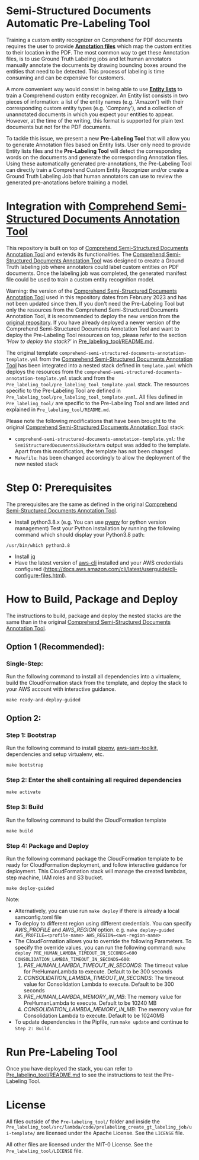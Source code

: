 # Semi-Structured Documents Automatic Pre-Labeling Tool

Training a custom entity recognizer on Comprehend for PDF documents requires the user to provide [**Annotation files**](https://docs.aws.amazon.com/comprehend/latest/dg/cer-annotation.html) which map the custom entities to their location in the PDF. The most common way to get these Annotation files, is to use Ground Truth Labeling jobs and let human annotators manually annotate the documents by drawing bounding boxes around the entities that need to be detected. This process of labeling is time consuming and can be expensive for customers.

A more convenient way would consist in being able to use [**Entity lists**](https://docs.aws.amazon.com/comprehend/latest/dg/cer-entity-list.html) to train a Comprehend custom entity recognizer. An Entity list consists in two pieces of information: a list of the entity names (e.g. 'Amazon') with their corresponding custom entity types (e.g. 'Company'), and a collection of unannotated documents in which you expect your entities to appear. However, at the time of the writing, this format is supported for plain text documents but not for the PDF documents.

To tackle this issue, we present a new **Pre-Labeling Tool** that will allow you to generate Annotation files based on Entity lists. User only need to provide Entity lists files and the **Pre-Labeling Tool** will detect the corresponding words on the documents and generate the corresponding Annotation files. Using these automatically generated pre-annotations, the Pre-Labeling Tool can directly train a Comprehend Custom Entity Recognizer and/or create a Ground Truth Labeling Job that human annotators can use to review the generated pre-anotations before training a model.

# Integration with [Comprehend Semi-Structured Documents Annotation Tool](https://github.com/aws-samples/amazon-comprehend-semi-structured-documents-annotation-tools)

This repository is built on top of [Comprehend Semi-Structured Documents Annotation Tool](https://github.com/aws-samples/amazon-comprehend-semi-structured-documents-annotation-tools) and extends its functionalities. The [Comprehend Semi-Structured Documents Annotation Tool](https://github.com/aws-samples/amazon-comprehend-semi-structured-documents-annotation-tools) was designed to create a Ground Truth labeling job where annotators could label custom entities on PDF documents. Once the labeling job was completed, the generated manifest file could be used to train a custom entity recognition model.

Warning: the version of the [Comprehend Semi-Structured Documents Annotation Tool](https://github.com/aws-samples/amazon-comprehend-semi-structured-documents-annotation-tools) used in this repository dates from February 2023 and has not been updated since then. If you don't need the Pre-Labeling Tool but only the resources from the Comprehend Semi-Structured Documents Annotation Tool, it is recommended to deploy the new version from the [original repository](https://github.com/aws-samples/amazon-comprehend-semi-structured-documents-annotation-tools). If you have already deployed a newer version of the Comprehend Semi-Structured Documents Annotation Tool and want to deploy the Pre-Labeling Tool resources on top, please refer to the section *'How to deploy the stack?'* in [Pre_labeling_tool/README.md](Pre_labeling_tool/README.md). 

The original template ```comprehend-semi-structured-documents-annotation-template.yml``` from the [Comprehend Semi-Structured Documents Annotation Tool](https://github.com/aws-samples/amazon-comprehend-semi-structured-documents-annotation-tools) has been integrated into a nested stack defined in ```template.yaml``` which deploys the resources from the ```comprehend-semi-structured-documents-annotation-template.yml``` stack and from the ```Pre_labeling_tool/pre_labeling_tool_template.yaml``` stack. The resources specific to the Pre-Labeling Tool are defined in ```Pre_labeling_tool/pre_labeling_tool_template.yaml```. All files defined in ```Pre_labeling_tool/``` are specific to the Pre-Labeling Tool and are listed and explained in ```Pre_labeling_tool/README.md```.

Please note the following modifications that have been brought to the original [Comprehend Semi-Structured Documents Annotation Tool](https://github.com/aws-samples/amazon-comprehend-semi-structured-documents-annotation-tools) stack:
- ```comprehend-semi-structured-documents-annotation-template.yml```: the ```SemiStructuredDocumentsS3BucketArn``` output was added to the template. Apart from this modification, the template has not been changed
- ```Makefile```: has been changed accordingly to allow the deployment of the new nested stack

# Step 0: Prerequisites
The prerequisites are the same as defined in the original [Comprehend Semi-Structured Documents Annotation Tool](https://github.com/aws-samples/amazon-comprehend-semi-structured-documents-annotation-tools).

* Install python3.8.x (e.g. You can use [pyenv](https://github.com/pyenv/pyenv) for python version management)
  Test your Python installation by running the following command which should display your Python3.8 path:
```
/usr/bin/which python3.8
```
* Install [jq](https://stedolan.github.io/jq/download/)
* Have the latest version of [aws-cli](https://docs.aws.amazon.com/cli/latest/userguide/cli-chap-install.html) installed and your AWS credentials configured (https://docs.aws.amazon.com/cli/latest/userguide/cli-configure-files.html).

# How to Build, Package and Deploy

The instructions to build, package and deploy the nested stacks are the same than in the original [Comprehend Semi-Structured Documents Annotation Tool](https://github.com/aws-samples/amazon-comprehend-semi-structured-documents-annotation-tools).

## Option 1 (Recommended):

### Single-Step:
Run the following command to install all dependencies into a virtualenv, build the CloudFormation stack from the template, and deploy the stack to your AWS account with interactive guidance. 
```
make ready-and-deploy-guided
```
## Option 2:

### Step 1: Bootstrap
Run the following command to install [pipenv](https://pypi.org/project/pipenv/), [aws-sam-toolkit](https://docs.aws.amazon.com/serverless-application-model/latest/developerguide/what-is-sam.html), dependencies and setup virtualenv, etc.
```
make bootstrap
```

### Step 2: Enter the shell containing all required dependencies
```
make activate
```

### Step 3: Build
Run the following command to build the CloudFormation template
```
make build
```

### Step 4: Package and Deploy
Run the following command package the CloudFormation template to be ready for CloudFormation deployment, and follow interactive guidance for deployment.
This CloudFormation stack will manage the created lambdas, step machine, IAM roles and S3 bucket.
```
make deploy-guided 
```

Note: 
- Alternatively, you can use run ```make deploy``` if there is already a local samconfig.toml file
- To deploy to different region using different credentials. You can specify *AWS_PROFILE* and *AWS_REGION* option. e.g. ```make deploy-guided AWS_PROFILE=<profile-name> AWS_REGION=<aws-region-name>```
- The CloudFormation allows you to override the following Parameters. To specify the override values, you can run the following command: ```make deploy PRE_HUMAN_LAMBDA_TIMEOUT_IN_SECONDS=600 CONSOLIDATION_LAMBDA_TIMEOUT_IN_SECONDS=600```:
    1. *PRE_HUMAN_LAMBDA_TIMEOUT_IN_SECONDS*: The timeout value for PreHumanLambda to execute. Default to be 300 seconds
    2. *CONSOLIDATION_LAMBDA_TIMEOUT_IN_SECONDS*: The timeout value for Consolidation Lambda to execute. Default to be 300 seconds
    3. *PRE_HUMAN_LAMBDA_MEMORY_IN_MB*: The memory value for PreHumanLambda to execute. Default to be 10240 MB
    4. *CONSOLIDATION_LAMBDA_MEMORY_IN_MB*: The memory value for Consolidation Lambda to execute. Default to be 10240MB
- To update dependencies in the Pipfile, run `make update` and continue to `Step 2: Build`.


# Run Pre-Labeling Tool

Once you have deployed the stack, you can refer to [Pre_labeling_tool/README.md](Pre_labeling_tool/README.md) to see the instructions to test the Pre-Labeling Tool.

# License

All files outside of the `Pre-labeling_tool/` folder and inside the `Pre_labeling_tool/src/lambda/code/prelabeling_create_gt_labeling_job/ui-template/` are licensed under the Apache License. See the `LICENSE` file.

All other files are licensed under the MIT-0 License. See the `Pre_labeling_tool/LICENSE` file.